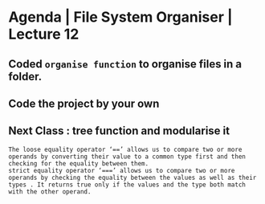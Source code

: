 # Agenda | File System Organiser | Lecture 12

## Coded `organise function` to organise files in a folder.

## Code the project by your own

## Next Class : tree function and modularise it

```text
The loose equality operator ‘==’ allows us to compare two or more operands by converting their value to a common type first and then checking for the equality between them.
strict equality operator ‘===’ allows us to compare two or more operands by checking the equality between the values as well as their types . It returns true only if the values and the type both match with the other operand.
```
